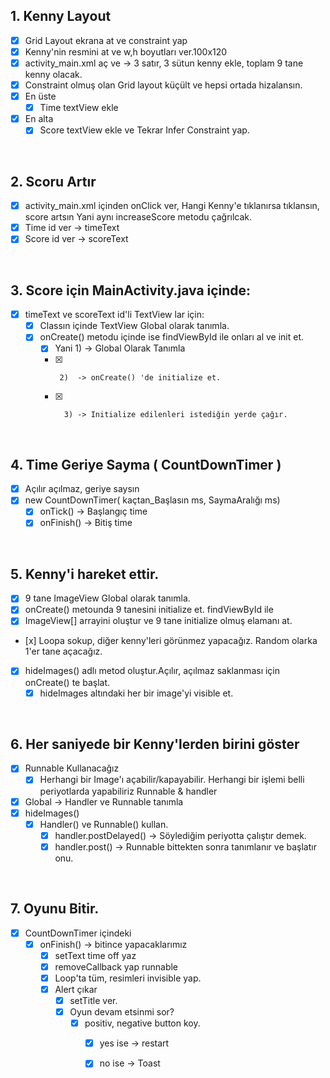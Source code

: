 
## 1. Kenny  Layout
- [x] Grid Layout ekrana at ve constraint yap
- [x] Kenny'nin resmini at ve w,h boyutları ver.100x120
- [x] activity_main.xml aç ve -> 3 satır, 3 sütun kenny ekle, toplam 9 tane kenny olacak.
- [x] Constraint olmuş olan Grid layout küçült ve hepsi ortada hizalansın.
- [x] En üste
    - [x] Time textView ekle

- [x] En alta
    -  [x]  Score textView ekle ve Tekrar Infer Constraint yap.

</br>

##  2. Scoru Artır
- [x] activity_main.xml içinden onClick ver, Hangi Kenny'e tıklanırsa tıklansın, score artsın
  Yani aynı increaseScore metodu çağrılcak.
- [x] Time id ver -> timeText
- [x] Score id ver -> scoreText

</br>

## 3. Score için MainActivity.java içinde:
- [x] timeText ve scoreText id'li TextView lar için:
    -  [x] Classın içinde TextView Global olarak tanımla.
    - [x]  onCreate() metodu içinde ise findViewById ile onları al ve init et.
        -  [x] Yani  1) -> Global Olarak Tanımla
        -  [x]      2)  -> onCreate() 'de initialize et.
        -  [x]       3) -> Initialize edilenleri istediğin yerde çağır.
    
</br>

## 4. Time Geriye Sayma ( CountDownTimer )

- [x] Açılır açılmaz, geriye saysın
- [x] new CountDownTimer( kaçtan_Başlasın ms, SaymaAralığı ms)
   -  [x] onTick()  -> Başlangıç time
   -  [x] onFinish()  -> Bitiş time

</br>

## 5. Kenny'i hareket ettir.
- [x] 9 tane ImageView Global olarak tanımla.
- [x] onCreate() metounda 9 tanesini initialize et. findViewById ile
- [x]  ImageView[] arrayini oluştur ve 9 tane initialize olmuş elamanı at.
  -    [x]  Loopa sokup, diğer kenny'leri görünmez yapacağız. Random olarka 1'er tane açacağız.

- [x]  hideImages() adlı metod oluştur.Açılır, açılmaz saklanması için onCreate() te başlat.
   -   [x] hideImages altındaki her bir image'yi visible et.
</br>

## 6. Her saniyede bir Kenny'lerden birini göster
- [x] Runnable Kullanacağız 
   -  [x] Herhangi bir Image'ı açabilir/kapayabilir. Herhangi bir işlemi belli periyotlarda yapabiliriz Runnable & handler
- [x] Global -> Handler ve Runnable tanımla
- [x] hideImages() 
   -  [x] Handler() ve Runnable() kullan.
       -  [x] handler.postDelayed() -> Söylediğim periyotta çalıştır demek.
       -  [x] handler.post() -> Runnable bittekten sonra tanımlanır ve başlatır onu.

</br>

## 7. Oyunu Bitir.
- [x] CountDownTimer içindeki
   -  [x] onFinish() -> bitince yapacaklarımız
       -  [x] setText time off yaz
       -  [x] removeCallback yap runnable
       -  [x] Loop'ta tüm, resimleri invisible yap.
       -  [x] Alert çıkar
           -  [x] setTitle ver.
           -  [x] Oyun devam etsinmi sor?
               -  [x] positiv, negative button koy.
                   -  [x] yes ise  ->  restart
                   -  [x] no ise  ->  Toast 
            
